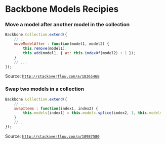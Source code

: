 # Backbone Models Recipies

### Move a model after another model in the collection
```js
Backbone.Collection.extend({
    // ...
    moveModelAfter : function(model1, model2) {
        this.remove(model1);
        this.add(model1, { at: this.indexOf(model2) + 1 });
    }
    // ...
});
```

Source: [`http://stackoverflow.com/a/18365468`](http://stackoverflow.com/a/18365468)

### Swap two models in a collection

```js
Backbone.Collection.extend({
    // ...
    swapItems : function(index1, index2) {
        this.models[index1] = this.models.splice(index2, 1, this.models[index1])[0];
    }
    // ...
});
```

Source: [`http://stackoverflow.com/a/10987580`](http://stackoverflow.com/a/10987580)
